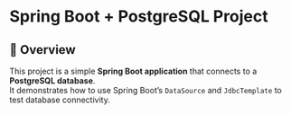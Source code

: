 # Spring Boot + PostgreSQL Project

## 📌 Overview
This project is a simple **Spring Boot application** that connects to a **PostgreSQL database**.  
It demonstrates how to use Spring Boot’s `DataSource` and `JdbcTemplate` to test database connectivity.  
